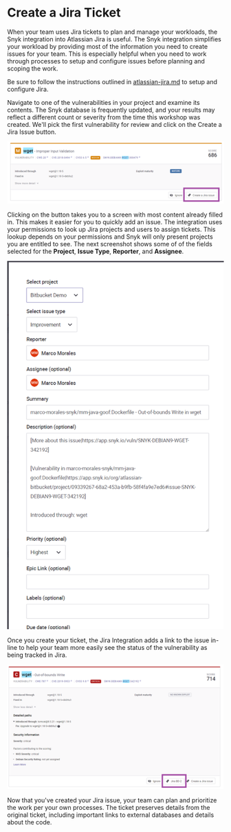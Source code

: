 # Create a Jira Ticket

When your team uses Jira tickets to plan and manage your workloads, the Snyk integration into Atlassian Jira is useful. The Snyk integration simplifies your workload by providing most of the information you need to create issues for your team. This is especially helpful when you need to work through processes to setup and configure issues before planning and scoping the work.

Be sure to follow the instructions outlined in [atlassian-jira.md](../../../atlassian-jira.md "mention") to setup and configure Jira.

Navigate to one of the vulnerabilities in your project and examine its contents. The Snyk database is frequently updated, and your results may reflect a different count or severity from the time this workshop was created. We'll pick the first vulnerability for review and click on the Create a Jira Issue button.

![](<../../../../../../.gitbook/assets/image (69).png>)

Clicking on the button takes you to a screen with most content already filled in. This makes it easier for you to quickly add an issue. The integration uses your permissions to look up Jira projects and users to assign tickets. This lookup depends on your permissions and Snyk will only present projects you are entitled to see. The next screenshot shows some of of the fields selected for the **Project**, **Issue Type**, **Reporter**, and **Assignee**.

![](<../../../../../../.gitbook/assets/image (71) (1) (2) (1) (1) (1) (1).png>)

Once you create your ticket, the Jira Integration adds a link to the issue in-line to help your team more easily see the status of the vulnerability as being tracked in Jira.

![](<../../../../../../.gitbook/assets/image (104).png>)

Now that you've created your Jira issue, your team can plan and prioritize the work per your own processes. The ticket preserves details from the original ticket, including important links to external databases and details about the code.
